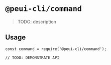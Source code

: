 # `@peui-cli/command`

> TODO: description

## Usage

```
const command = require('@peui-cli/command');

// TODO: DEMONSTRATE API
```
